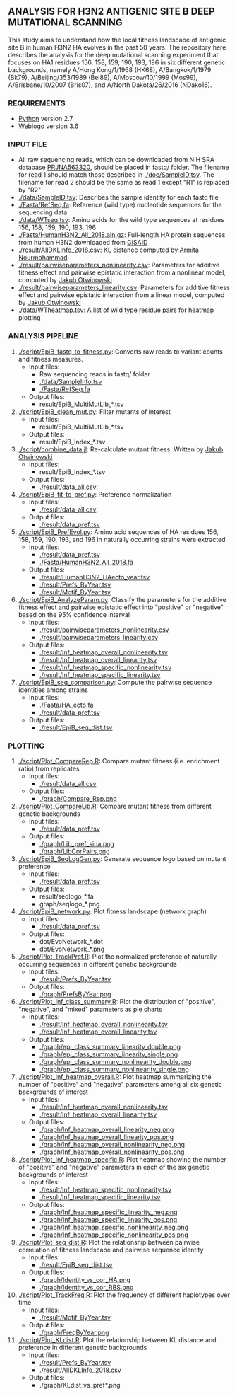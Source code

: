 ## ANALYSIS FOR H3N2 ANTIGENIC SITE B DEEP MUTATIONAL SCANNING
This study aims to understand how the local fitness landscape of antigenic site B in human H3N2 HA evolves in the past 50 years. The repository here describes the analysis for the deep mutational scanning experiment that focuses on HA1 residues 156, 158, 159, 190, 193, 196 in six different genetic backgrounds, namely A/Hong Kong/1/1968 (HK68), A/Bangkok/1/1979 (Bk79), A/Beijing/353/1989 (Bei89), A/Moscow/10/1999 (Mos99), A/Brisbane/10/2007 (Bris07), and A/North Dakota/26/2016 (NDako16). 

### REQUIREMENTS
* [Python](https://www.python.org/) version 2.7
* [Weblogo](https://weblogo.berkeley.edu) version 3.6

### INPUT FILE
* All raw sequencing reads, which can be downloaded from NIH SRA database [PRJNA563320](https://www.ncbi.nlm.nih.gov/bioproject/PRJNA563320), should be placed in fastq/ folder. The filename for read 1 should match those described in [./doc/SampleID.tsv](./doc/SampleID.tsv). The filename for read 2 should be the same as read 1 except "R1" is replaced by "R2"
* [./data/SampleID.tsv](./data/SampleID.tsv): Describes the sample identity for each fastq file
* [./Fasta/RefSeq.fa](./Fasta/RefSeq.fa): Reference (wild type) nucleotide sequences for the sequencing data
* [./data/WTseq.tsv](./data/WTseq.tsv): Amino acids for the wild type sequences at residues 156, 158, 159, 190, 193, 196
* [./Fasta/HumanH3N2\_All\_2018.aln.gz](./Fasta/HumanH3N2\_All\_2018.aln.gz): Full-length HA protein sequences from human H3N2 downloaded from [GISAID](https://www.gisaid.org/)
* [./result/AllDKLInfo_2018.csv](./result/AllDKLInfo_2018.csv): KL distance computed by [Armita Nourmohammad](https://phys.washington.edu/people/armita-nourmohammad)
* [./result/pairwiseparameters_nonlinearity.csv](./result/pairwiseparameters_nonlinearity.csv): Parameters for additive fitness effect and pairwise epistatic interaction from a nonlinear model, computed by [Jakub Otwinowski](https://github.com/jotwin)
* [./result/pairwiseparameters_linearity.csv](./result/pairwiseparameters_linearity.csv): Parameters for additive fitness effect and pairwise epistatic interaction from a linear model, computed by [Jakub Otwinowski](https://github.com/jotwin)
* [./data/WTheatmap.tsv](./data/WTheatmap.tsv): A list of wild type residue pairs for heatmap plotting

### ANALYSIS PIPELINE
1. [./script/EpiB\_fastq\_to\_fitness.py](./script/EpiB_fastq_to_fitness.py): Converts raw reads to variant counts and fitness measures.
    - Input files:
      - Raw sequencing reads in fastq/ folder
      - [./data/SampleInfo.tsv](./data/SampleInfo.tsv)
      - [./Fasta/RefSeq.fa](./Fasta/RefSeq.fa)
    - Output files:
      - result/EpiB\_MultiMutLib\_\*.tsv
2. [./script/EpiB\_clean\_mut.py](./script/EpiB\_clean\_mut.py): Filter mutants of interest
    - Input files:
      - result/EpiB\_MultiMutLib\_\*.tsv
    - Output files:
      - result/EpiB\_Index\_\*.tsv
3. [./script/combine\_data.jl](./script/combine\_data.jl): Re-calculate mutant fitness. Written by [Jakub Otwinowski](https://github.com/jotwin)
    - Input files:
      - result/EpiB\_Index\_\*.tsv
    - Output files: 
      - [./result/data\_all.csv](./result/data\_all.csv):
4. [./script/EpiB\_fit\_to\_pref.py](./script/EpiB\_fit\_to\_pref.py): Preference normalization
    - Input files:
      - [./result/data\_all.csv](./result/data\_all.csv):
    - Output files:
      - [./result/data\_pref.tsv](./result/data\_pref.tsv)
5. [./script/EpiB\_PrefEvol.py](./script/EpiB\_PrefEvol.py): Amino acid sequences of HA residues 156, 158, 159, 190, 193, and 196 in naturally occurring strains were extracted
    - Input files:
      - [./result/data\_pref.tsv](./result/data\_pref.tsv)
      - [./Fasta/HumanH3N2\_All\_2018.fa](./Fasta/HumanH3N2\_All\_2018.fa)
    - Output files:
      - [./result/HumanH3N2_HAecto_year.tsv](./result/HumanH3N2_HAecto_year.tsv)
      - [./result/Prefs\_ByYear.tsv](./result/Prefs\_ByYear.tsv)
      - [./result/Motif\_ByYear.tsv](./result/Motif\_ByYear.tsv)
6. [./script/EpiB_AnalyzeParam.py](./script/EpiB_AnalyzeParam.py): Classify the parameters for the additive fitness effect and pairwise epistatic effect into "positive" or "negative" based on the 95% confidence interval
    - Input files:
      - [./result/pairwiseparameters_nonlinearity.csv](./result/pairwiseparameters_nonlinearity.csv)
      - [./result/pairwiseparameters_linearity.csv](./result/pairwiseparameters_linearity.csv)
    - Output files:
      - [./result/Inf_heatmap_overall_nonlinearity.tsv](./result/Inf_heatmap_overall_nonlinearity.tsv)
      - [./result/Inf_heatmap_overall_linearity.tsv](./result/Inf_heatmap_overall_linearity.tsv)
      - [./result/Inf_heatmap_specific_nonlinearity.tsv](./result/Inf_heatmap_specific_nonlinearity.tsv)
      - [./result/Inf_heatmap_specific_linearity.tsv](./result/Inf_heatmap_specific_linearity.tsv)
7. [./script/EpiB\_seq\_comparison.py](./script/EpiB\_seq\_comparison.py): Compute the pairwise sequence identities among strains
    - Input files:
      - [./Fasta/HA_ecto.fa](./Fasta/HA_ecto.fa)
      - [./result/data\_pref.tsv](./result/data\_pref.tsv)
    - Output files:
      - [./result/EpiB_seq_dist.tsv](./result/EpiB_seq_dist.tsv)

### PLOTTING
1. [./script/Plot\_CompareRep.R](./script/Plot\_CompareRep.R): Compare mutant fitness (i.e. enrichment ratio) from replicates
    - Input files:
      - [./result/data\_all.csv](./result/data\_all.csv)
    - Output files:
      - [./graph/Compare\_Rep.png](./graph/Compare\_Rep.png)
2. [./script/Plot\_CompareLib.R](./script/Plot\_CompareLib.R): Compare mutant fitness from different genetic backgrounds
    - Input files:
      - [./result/data\_pref.tsv](./result/data\_pref.tsv)
    - Output files:
      - [./graph/Lib\_pref\_sina.png](./graph/Lib\_pref\_sina.png)
      - [./graph/LibCorPairs.png](./graph/LibCorPairs.png)
3. [./script/EpiB\_SeqLogGen.py](./script/EpiB\_SeqLogGen.py): Generate sequence logo based on mutant preference
    - Input files:
      - [./result/data\_pref.tsv](./result/data\_pref.tsv)
    - Output files:
      - result/seqlogo\_\*.fa
      - graph/seqlogo\_\*.png
4. [./script/EpiB\_network.py](./script/EpiB\_network.py): Plot fitness landscape (network graph)
    - Input files:
      - [./result/data\_pref.tsv](./result/data\_pref.tsv)
    - Output files:
      - dot/EvoNetwork\_*.dot
      - dot/EvoNetwork\_*.png
5. [./script/Plot\_TrackPref.R](./script/Plot\_TrackPref.R): Plot the normalized preference of naturally occurring sequences in different genetic backgrounds
    - Input files:
      - [./result/Prefs\_ByYear.tsv](./result/Prefs\_ByYear.tsv)
    - Output files:
      - [./graph/PrefsByYear.png](./graph/PrefsByYear.png)
6. [./script/Plot_Inf_class_summary.R](./script/Plot_Inf_class_summary.R): Plot the distribution of "positive", "negative", and "mixed" parameters as pie charts
    - Input files:
      - [./result/Inf_heatmap_overall_nonlinearity.tsv](./result/Inf_heatmap_overall_nonlinearity.tsv)
      - [./result/Inf_heatmap_overall_linearity.tsv](./result/Inf_heatmap_overall_linearity.tsv)
    - Output files:
      - [./graph/epi_class_summary_linearity_double.png](./graph/epi_class_summary_linearity_double.png)
      - [./graph/epi_class_summary_linearity_single.png](./graph/epi_class_summary_linearity_single.png)
      - [./graph/epi_class_summary_nonlinearity_double.png](./graph/epi_class_summary_nonlinearity_double.png)
      - [./graph/epi_class_summary_nonlinearity_single.png](./graph/epi_class_summary_nonlinearity_single.png)
7. [./script/Plot_Inf_heatmap_overall.R](./script/Plot_Inf_heatmap_overall.R): Plot heatmap summarizing the number of "positive" and "negative" parameters among all six genetic backgrounds of interest
    - Input files:
      - [./result/Inf_heatmap_overall_nonlinearity.tsv](./result/Inf_heatmap_overall_nonlinearity.tsv)
      - [./result/Inf_heatmap_overall_linearity.tsv](./result/Inf_heatmap_overall_linearity.tsv)
    - Output files:
      - [./graph/Inf_heatmap_overall_linearity_neg.png](./graph/Inf_heatmap_overall_linearity_neg.png)
      - [./graph/Inf_heatmap_overall_linearity_pos.png](./graph/Inf_heatmap_overall_linearity_pos.png)
      - [./graph/Inf_heatmap_overall_nonlinearity_neg.png](./graph/Inf_heatmap_overall_nonlinearity_neg.png)
      - [./graph/Inf_heatmap_overall_nonlinearity_pos.png](./graph/Inf_heatmap_overall_nonlinearity_pos.png)
8. [./script/Plot_Inf_heatmap_specific.R](./script/Plot_Inf_heatmap_specific.R): Plot heatmap showing the number of "positive" and "negative" parameters in each of the six genetic backgrounds of interest
    - Input files:
      - [./result/Inf_heatmap_specific_nonlinearity.tsv](./result/Inf_heatmap_specific_nonlinearity.tsv)
      - [./result/Inf_heatmap_specific_linearity.tsv](./result/Inf_heatmap_specific_linearity.tsv)
    - Output files:
      - [./graph/Inf_heatmap_specific_linearity_neg.png](./graph/Inf_heatmap_specific_linearity_neg.png)
      - [./graph/Inf_heatmap_specific_linearity_pos.png](./graph/Inf_heatmap_specific_linearity_pos.png)
      - [./graph/Inf_heatmap_specific_nonlinearity_neg.png](./graph/Inf_heatmap_specific_nonlinearity_neg.png)
      - [./graph/Inf_heatmap_specific_nonlinearity_pos.png](./graph/Inf_heatmap_specific_nonlinearity_pos.png)
9. [./script/Plot_seq_dist.R](./script/Plot_seq_dist.R): Plot the relationship between pairwise correlation of fitness landscape and pairwise sequence identity
    - Input files:
      - [./result/EpiB_seq_dist.tsv](./result/EpiB_seq_dist.tsv)
    - Output files:
      - [./graph/Identity_vs_cor_HA.png](./graph/Identity_vs_cor_HA.png)
      - [./graph/Identity_vs_cor_RBS.png](./graph/Identity_vs_cor_RBS.png)
10. [./script/Plot_TrackFreq.R](./script/Plot_TrackFreq.R): Plot the frequency of different haplotypes over time
    - Input files:
      - [./result/Motif_ByYear.tsv](./result/Motif_ByYear.tsv)
    - Output files:
      - [./graph/FreqByYear.png](./graph/FreqByYear.png)
11. [./script/Plot_KLdist.R](script/Plot_KLdist.R): Plot the relationship between KL distance and preference in different genetic backgrounds
    - Input files:
      - [./result/Prefs\_ByYear.tsv](./result/Prefs\_ByYear.tsv)
      - [./result/AllDKLInfo_2018.csv](./result/AllDKLInfo_2018.csv)
    - Output files:
      - ./graph/KLdist_vs_pref\*.png
